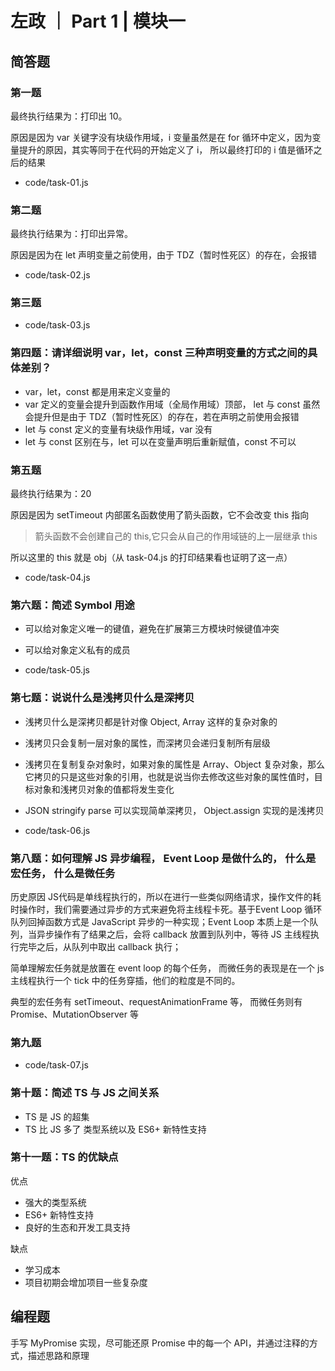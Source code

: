 # 左政 ｜ Part 1 | 模块一

## 简答题


### 第一题

最终执行结果为：打印出 10。

原因是因为 var 关键字没有块级作用域，i 变量虽然是在 for 循环中定义，因为变量提升的原因，其实等同于在代码的开始定义了 i， 所以最终打印的 i 值是循环之后的结果

- code/task-01.js

### 第二题

最终执行结果为：打印出异常。

原因是因为在 let 声明变量之前使用，由于 TDZ（暂时性死区）的存在，会报错

- code/task-02.js

### 第三题

- code/task-03.js


### 第四题：请详细说明 var，let，const 三种声明变量的方式之间的具体差别？

- var，let，const 都是用来定义变量的
- var 定义的变量会提升到函数作用域（全局作用域）顶部， let 与 const 虽然会提升但是由于 TDZ（暂时性死区）的存在，若在声明之前使用会报错
- let 与 const 定义的变量有块级作用域，var 没有
- let 与 const 区别在与，let 可以在变量声明后重新赋值，const 不可以


### 第五题

最终执行结果为：20

原因是因为 setTimeout 内部匿名函数使用了箭头函数，它不会改变 this 指向

> 箭头函数不会创建自己的 this,它只会从自己的作用域链的上一层继承 this

所以这里的 this 就是 obj（从 task-04.js 的打印结果看也证明了这一点）

- code/task-04.js


### 第六题：简述 Symbol 用途

- 可以给对象定义唯一的键值，避免在扩展第三方模块时候键值冲突
- 可以给对象定义私有的成员

- code/task-05.js



### 第七题：说说什么是浅拷贝什么是深拷贝

- 浅拷贝什么是深拷贝都是针对像 Object, Array 这样的复杂对象的
- 浅拷贝只会复制一层对象的属性，而深拷贝会递归复制所有层级
- 浅拷贝在复制复杂对象时，如果对象的属性是 Array、Object 复杂对象，那么它拷贝的只是这些对象的引用，也就是说当你去修改这些对象的属性值时，目标对象和浅拷贝对象的值都将发生变化
- JSON stringify parse 可以实现简单深拷贝， Object.assign 实现的是浅拷贝

- code/task-06.js


### 第八题：如何理解 JS 异步编程， Event Loop 是做什么的， 什么是宏任务， 什么是微任务

历史原因 JS代码是单线程执行的，所以在进行一些类似网络请求，操作文件的耗时操作时，我们需要通过异步的方式来避免将主线程卡死。基于Event Loop 循环队列回掉函数方式是 JavaScript 异步的一种实现；Event Loop 本质上是一个队列，当异步操作有了结果之后，会将 callback 放置到队列中，等待 JS 主线程执行完毕之后，从队列中取出 callback 执行；

简单理解宏任务就是放置在 event loop 的每个任务， 而微任务的表现是在一个 js 主线程执行一个 tick 中的任务穿插，他们的粒度是不同的。

典型的宏任务有 setTimeout、requestAnimationFrame 等， 而微任务则有 Promise、MutationObserver 等

### 第九题

- code/task-07.js

### 第十题：简述 TS 与 JS 之间关系

- TS 是 JS 的超集
- TS 比 JS 多了 类型系统以及 ES6+ 新特性支持

### 第十一题：TS 的优缺点

优点
- 强大的类型系统
- ES6+ 新特性支持
- 良好的生态和开发工具支持

缺点

- 学习成本
- 项目初期会增加项目一些复杂度


## 编程题
 
手写 MyPromise 实现，尽可能还原 Promise 中的每一个 API，并通过注释的方式，描述思路和原理



